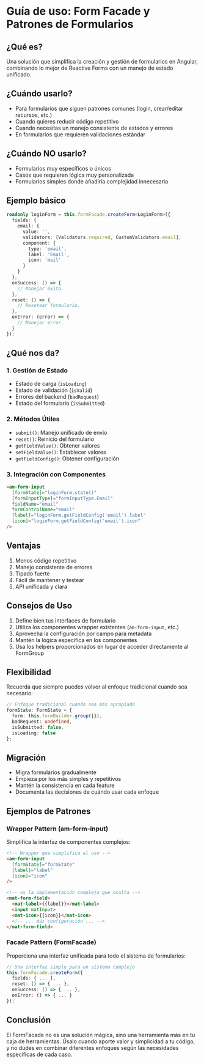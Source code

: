 # Guía de uso: Form Facade y Patrones de Formularios

## ¿Qué es?

Una solución que simplifica la creación y gestión de formularios en Angular, combinando lo mejor de Reactive Forms con un manejo de estado unificado.

## ¿Cuándo usarlo?

- Para formularios que siguen patrones comunes (login, crear/editar recursos, etc.)
- Cuando quieres reducir código repetitivo
- Cuando necesitas un manejo consistente de estados y errores
- En formularios que requieren validaciones estándar

## ¿Cuándo NO usarlo?

- Formularios muy específicos o únicos
- Casos que requieren lógica muy personalizada
- Formularios simples donde añadiría complejidad innecesaria

## Ejemplo básico

```typescript
readonly loginForm = this.formFacade.createForm<LoginForm>({
  fields: {
    email: {
      value: '',
      validators: [Validators.required, CustomValidators.email],
      component: {
        type: 'email',
        label: 'Email',
        icon: 'mail'
      }
    }
  },
  onSuccess: () => {
    // Manejar éxito.
  },
  reset: () => {
    // Resetear formulario.
  },
  onError: (error) => {
    // Manejar error.
  }
});
```

## ¿Qué nos da?

### 1. Gestión de Estado

- Estado de carga (`isLoading`)
- Estado de validación (`isValid`)
- Errores del backend (`badRequest`)
- Estado del formulario (`isSubmitted`)

### 2. Métodos Útiles

- `submit()`: Manejo unificado de envío
- `reset()`: Reinicio del formulario
- `getFieldValue()`: Obtener valores
- `setFieldValue()`: Establecer valores
- `getFieldConfig()`: Obtener configuración

### 3. Integración con Componentes

```html
<am-form-input
  [formState]="loginForm.state()"
  [formInputType]="formInputType.Email"
  fieldName="email"
  formControlName="email"
  [label]="loginForm.getFieldConfig('email').label"
  [icon]="loginForm.getFieldConfig('email').icon"
/>
```

## Ventajas

1. Menos código repetitivo
2. Manejo consistente de errores
3. Tipado fuerte
4. Fácil de mantener y testear
5. API unificada y clara

## Consejos de Uso

1. Define bien tus interfaces de formulario
2. Utiliza los componentes wrapper existentes (`am-form-input`, etc.)
3. Aprovecha la configuración por campo para metadata
4. Mantén la lógica específica en los componentes
5. Usa los helpers proporcionados en lugar de acceder directamente al FormGroup

## Flexibilidad

Recuerda que siempre puedes volver al enfoque tradicional cuando sea necesario:

```typescript
// Enfoque tradicional cuando sea más apropiado
formState: FormState = {
  form: this.formBuilder.group({}),
  badRequest: undefined,
  isSubmitted: false,
  isLoading: false
};
```

## Migración

- Migra formularios gradualmente
- Empieza por los más simples y repetitivos
- Mantén la consistencia en cada feature
- Documenta las decisiones de cuándo usar cada enfoque

## Ejemplos de Patrones

### Wrapper Pattern (am-form-input)

Simplifica la interfaz de componentes complejos:

```html
<!-- Wrapper que simplifica el uso -->
<am-form-input
  [formState]="formState"
  [label]="label"
  [icon]="icon"
/>

<!-- vs la implementación compleja que oculta -->
<mat-form-field>
  <mat-label>{{label}}</mat-label>
  <input matInput>
  <mat-icon>{{icon}}</mat-icon>
  <!-- ... más configuración ... -->
</mat-form-field>
```

### Facade Pattern (FormFacade)

Proporciona una interfaz unificada para todo el sistema de formularios:

```typescript
// Una interfaz simple para un sistema complejo
this.formFacade.createForm({
  fields: { ... },
  reset: () => { ... },
  onSuccess: () => { ... },
  onError: () => { ... }
});
```

## Conclusión

El FormFacade no es una solución mágica, sino una herramienta más en tu caja de herramientas. Úsalo cuando aporte valor y simplicidad a tu código, y no dudes en combinar diferentes enfoques según las necesidades específicas de cada caso.

